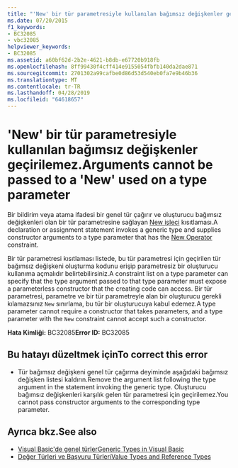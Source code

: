 ```yaml
---
title: "'New' bir tür parametresiyle kullanılan bağımsız değişkenler geçirilemez."
ms.date: 07/20/2015
f1_keywords:
- BC32085
- vbc32085
helpviewer_keywords:
- BC32085
ms.assetid: a60bf62d-2b2e-4621-b8db-e67720b918fb
ms.openlocfilehash: 8ff99430f4cff414e9155054fbfb140da2dae871
ms.sourcegitcommit: 2701302a99cafbe0d86d53d540eb0fa7e9b46b36
ms.translationtype: MT
ms.contentlocale: tr-TR
ms.lasthandoff: 04/28/2019
ms.locfileid: "64618657"
---
```

# <a name="arguments-cannot-be-passed-to-a-new-used-on-a-type-parameter"></a><span data-ttu-id="4bead-102">'New' bir tür parametresiyle kullanılan bağımsız değişkenler geçirilemez.</span><span class="sxs-lookup"><span data-stu-id="4bead-102">Arguments cannot be passed to a 'New' used on a type parameter</span></span>
<span data-ttu-id="4bead-103">Bir bildirim veya atama ifadesi bir genel tür çağırır ve oluşturucu bağımsız değişkenleri olan bir tür parametresine sağlayan [New işleci](../../visual-basic/language-reference/operators/new-operator.md) kısıtlaması.</span><span class="sxs-lookup"><span data-stu-id="4bead-103">A declaration or assignment statement invokes a generic type and supplies constructor arguments to a type parameter that has the [New Operator](../../visual-basic/language-reference/operators/new-operator.md) constraint.</span></span>  
  
 <span data-ttu-id="4bead-104">Bir tür parametresi kısıtlaması listede, bu tür parametresi için geçirilen tür bağımsız değişkeni oluşturma kodunu erişip parametresiz bir oluşturucu kullanıma açmalıdır belirtebilirsiniz.</span><span class="sxs-lookup"><span data-stu-id="4bead-104">A constraint list on a type parameter can specify that the type argument passed to that type parameter must expose a parameterless constructor that the creating code can access.</span></span> <span data-ttu-id="4bead-105">Bir tür parametresi, parametre ve bir tür parametreyle alan bir oluşturucu gerekli kılamazsınız `New` sınırlama, bu tür bir oluşturucuya kabul edemez.</span><span class="sxs-lookup"><span data-stu-id="4bead-105">A type parameter cannot require a constructor that takes parameters, and a type parameter with the `New` constraint cannot accept such a constructor.</span></span>  
  
 <span data-ttu-id="4bead-106">**Hata Kimliği:** BC32085</span><span class="sxs-lookup"><span data-stu-id="4bead-106">**Error ID:** BC32085</span></span>  
  
## <a name="to-correct-this-error"></a><span data-ttu-id="4bead-107">Bu hatayı düzeltmek için</span><span class="sxs-lookup"><span data-stu-id="4bead-107">To correct this error</span></span>  
  
- <span data-ttu-id="4bead-108">Tür bağımsız değişkeni genel tür çağırma deyiminde aşağıdaki bağımsız değişken listesi kaldırın.</span><span class="sxs-lookup"><span data-stu-id="4bead-108">Remove the argument list following the type argument in the statement invoking the generic type.</span></span> <span data-ttu-id="4bead-109">Oluşturucu bağımsız değişkenleri karşılık gelen tür parametresi için geçirilemez.</span><span class="sxs-lookup"><span data-stu-id="4bead-109">You cannot pass constructor arguments to the corresponding type parameter.</span></span>  
  
## <a name="see-also"></a><span data-ttu-id="4bead-110">Ayrıca bkz.</span><span class="sxs-lookup"><span data-stu-id="4bead-110">See also</span></span>

- [<span data-ttu-id="4bead-111">Visual Basic'de genel türler</span><span class="sxs-lookup"><span data-stu-id="4bead-111">Generic Types in Visual Basic</span></span>](../../visual-basic/programming-guide/language-features/data-types/generic-types.md)
- [<span data-ttu-id="4bead-112">Değer Türleri ve Başvuru Türleri</span><span class="sxs-lookup"><span data-stu-id="4bead-112">Value Types and Reference Types</span></span>](../../visual-basic/programming-guide/language-features/data-types/value-types-and-reference-types.md)
